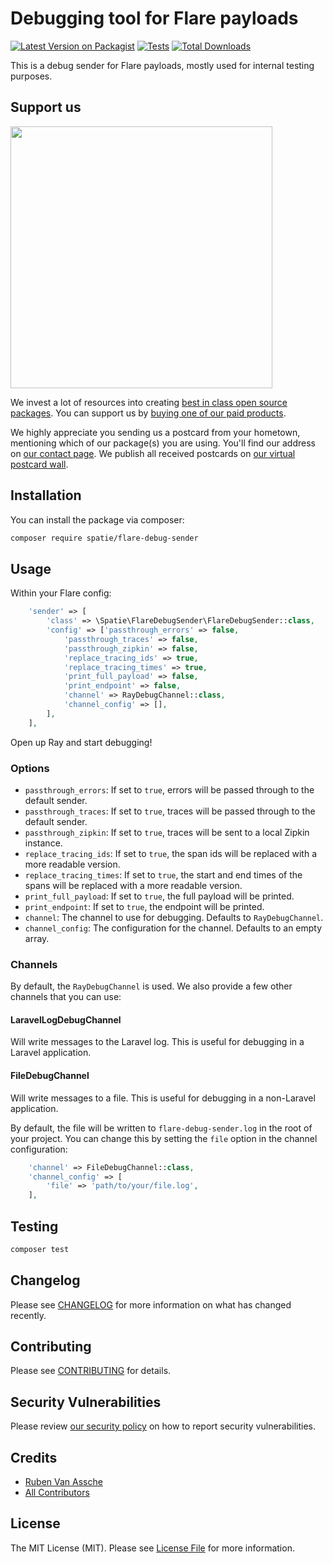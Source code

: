 # Debugging tool for Flare payloads

[![Latest Version on Packagist](https://img.shields.io/packagist/v/spatie/flare-debug-sender.svg?style=flat-square)](https://packagist.org/packages/spatie/flare-debug-sender)
[![Tests](https://img.shields.io/github/actions/workflow/status/spatie/flare-debug-sender/run-tests.yml?branch=main&label=tests&style=flat-square)](https://github.com/spatie/flare-debug-sender/actions/workflows/run-tests.yml)
[![Total Downloads](https://img.shields.io/packagist/dt/spatie/flare-debug-sender.svg?style=flat-square)](https://packagist.org/packages/spatie/flare-debug-sender)

This is a debug sender for Flare payloads, mostly used for internal testing purposes.

## Support us

[<img src="https://github-ads.s3.eu-central-1.amazonaws.com/flare-debug-sender.jpg?t=1" width="419px" />](https://spatie.be/github-ad-click/flare-debug-sender)

We invest a lot of resources into creating [best in class open source packages](https://spatie.be/open-source). You can support us by [buying one of our paid products](https://spatie.be/open-source/support-us).

We highly appreciate you sending us a postcard from your hometown, mentioning which of our package(s) you are using. You'll find our address on [our contact page](https://spatie.be/about-us). We publish all received postcards on [our virtual postcard wall](https://spatie.be/open-source/postcards).

## Installation

You can install the package via composer:

```bash
composer require spatie/flare-debug-sender
```

## Usage

Within your Flare config:

```php
    'sender' => [
        'class' => \Spatie\FlareDebugSender\FlareDebugSender::class,
        'config' => ['passthrough_errors' => false,
            'passthrough_traces' => false,
            'passthrough_zipkin' => false,
            'replace_tracing_ids' => true,
            'replace_tracing_times' => true,
            'print_full_payload' => false,
            'print_endpoint' => false,
            'channel' => RayDebugChannel::class,
            'channel_config' => [],
        ],
    ],
```

Open up Ray and start debugging!

### Options

- `passthrough_errors`: If set to `true`, errors will be passed through to the default sender.
- `passthrough_traces`: If set to `true`, traces will be passed through to the default sender.
- `passthrough_zipkin`: If set to `true`, traces will be sent to a local Zipkin instance.
- `replace_tracing_ids`: If set to `true`, the span ids will be replaced with a more readable version.
- `replace_tracing_times`: If set to `true`, the start and end times of the spans will be replaced with a more readable version.
- `print_full_payload`: If set to `true`, the full payload will be printed.
- `print_endpoint`: If set to `true`, the endpoint will be printed.
- `channel`: The channel to use for debugging. Defaults to `RayDebugChannel`.
- `channel_config`: The configuration for the channel. Defaults to an empty array.

### Channels

By default, the `RayDebugChannel` is used. We also provide a few other channels that you can use:

#### LaravelLogDebugChannel

Will write messages to the Laravel log. This is useful for debugging in a Laravel application.

#### FileDebugChannel

Will write messages to a file. This is useful for debugging in a non-Laravel application.

By default, the file will be written to `flare-debug-sender.log` in the root of your project. You can change this by setting the `file` option in the channel configuration:

```php
    'channel' => FileDebugChannel::class,
    'channel_config' => [
        'file' => 'path/to/your/file.log',
    ],
```

## Testing

```bash
composer test
```

## Changelog

Please see [CHANGELOG](CHANGELOG.md) for more information on what has changed recently.

## Contributing

Please see [CONTRIBUTING](https://github.com/spatie/.github/blob/main/CONTRIBUTING.md) for details.

## Security Vulnerabilities

Please review [our security policy](../../security/policy) on how to report security vulnerabilities.

## Credits

- [Ruben Van Assche](https://github.com/rubenvanassche)
- [All Contributors](../../contributors)

## License

The MIT License (MIT). Please see [License File](LICENSE.md) for more information.
